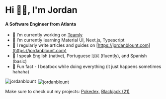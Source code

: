 <h1 align="left">Hi 👋🏾, I'm Jordan</h1>
<h4 align="left">A Software Engineer from Atlanta</h3>

- 🔭 I’m currently working on [Teamly](https://github.com/JordanBlount/teamly)
- 🌱 I’m currently learning Material UI, Next.js, Typescript
- 📝 I regularly write articles and guides on [https://jordanblount.com](https://jordanblount.com)
- 💬 I speak English (native), Portuguese 🇧🇷 (fluently), and Spanish (basic)
- 💬 Fun fact - I beatbox while doing everything (it just happens sometimes hahaha)

<p><img align="left" src="https://github-readme-stats.vercel.app/api/top-langs?username=jordanblount&show_icons=true&locale=en&layout=compact" alt="jordanblount" /></p>

<p>&nbsp;<img align="center" src="https://github-readme-stats.vercel.app/api?username=jordanblount&show_icons=true&locale=en" alt="jordanblount" /></p>



Make sure to check out my projects: [Pokedex](https://github.com/JordanBlount/pokedex), [Blackjack (21)](https://github.com/JordanBlount/the_game)
